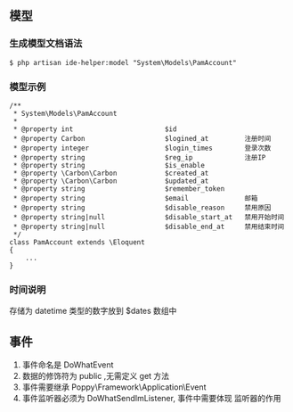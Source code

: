 ## 模型

### 生成模型文档语法
```
$ php artisan ide-helper:model "System\Models\PamAccount"
```

### 模型示例
```
/**
 * System\Models\PamAccount
 *
 * @property int                       $id
 * @property Carbon                    $logined_at         注册时间
 * @property integer                   $login_times        登录次数
 * @property string                    $reg_ip             注册IP
 * @property string                    $is_enable
 * @property \Carbon\Carbon            $created_at
 * @property \Carbon\Carbon            $updated_at
 * @property string                    $remember_token
 * @property string                    $email              邮箱
 * @property string                    $disable_reason     禁用原因
 * @property string|null               $disable_start_at   禁用开始时间
 * @property string|null               $disable_end_at     禁用结束时间
 */
class PamAccount extends \Eloquent
{
	...
}
```
### 时间说明
存储为 datetime 类型的数字放到 $dates 数组中



## 事件

1. 事件命名是 DoWhatEvent
2. 数据的修饰符为 public ,无需定义 get 方法
3. 事件需要继承 Poppy\Framework\Application\Event
4. 事件监听器必须为 DoWhatSendImListener, 事件中需要体现 监听器的作用


